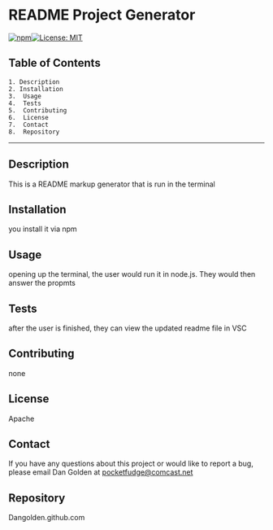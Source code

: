  
   # README Project Generator  
   [![npm](https://badge.fury.io/js/inquirer.svg)](http://badge.fury.io/js/inquirer)[![License: MIT](https://img.shields.io/badge/License-MIT-yellow.svg)](https://opensource.org/licenses/MIT)
   
    
 
   ## Table of Contents
    1. Description
    2. Installation
    3.  Usage
    4.  Tests
    5.  Contributing
    6.  License
    7.  Contact
    8.  Repository
    
  ***
  ## Description
  This is a README markup generator that is run in the terminal
  ## Installation 
  you install it via npm
  ## Usage 
  opening up the terminal, the user would run it in node.js.  They would then answer the propmts
  ## Tests 
  after the user is finished, they can view the updated readme file in VSC
  ## Contributing 
  none
  ## License
  Apache
  ## Contact
  If you have any questions about this project or would like to report a bug, please email Dan Golden at pocketfudge@comcast.net
  ## Repository
  Dangolden.github.com 

  